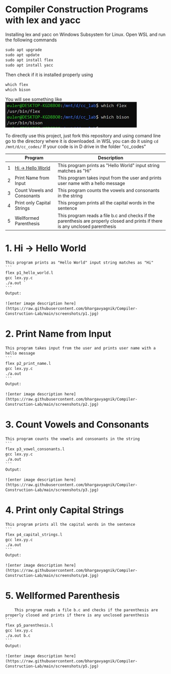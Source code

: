 # Compiler Construction Programs with lex and yacc

Installing lex and yacc on Windows Subsystem for Linux.
Open WSL and run the following commands 

    sudo apt upgrade
    sudo apt update
    sudo apt install flex
    sudo apt install yacc

Then check if it is installed properly
using

    which flex
    which bison

You will see something like
![enter image description here](https://raw.githubusercontent.com/bhargavyagnik/Compiler-Construction-Lab/main/screenshots/which.jpg)

To directly use this project, just fork this repository and using comand line go to the directory where it is downloaded.
in WSL you can do it using `cd /mnt/d/cc_codes/` 
If your code is in D drive in the folder "cc_codes"

| |  Program  | Description |
|--|--|--|
| 1 | [Hi -> Hello World](#1.-Hi-->-Hello-World) | This program prints as "Hello World" input string matches as "Hi" 
| 2 | Print Name from Input | This program takes input from the user and prints user name with a hello message |
| 3 | Count Vowels and Consonants | This program counts the vowels and consonants in the string |
| 4 | Print only Capital Strings | This program prints all the capital words in the sentence |
| 5 | Wellformed Parenthesis | This program reads a file b.c and checks if the parenthesis are properly closed and prints if there is any unclosed parenthesis  |

# 1. Hi -> Hello World
	This program prints as "Hello World" input string matches as "Hi"
	```
	flex p1_hello_world.l
	gcc lex.yy.c
	./a.out `
	```
	Output: 
	
	![enter image description here](https://raw.githubusercontent.com/bhargavyagnik/Compiler-Construction-Lab/main/screenshots/p1.jpg)

# 2. Print Name from Input
	This program takes input from the user and prints user name with a hello message
	```
	flex p2_print_name.l
	gcc lex.yy.c
	./a.out
	```
	Output:
	
	![enter image description here](https://raw.githubusercontent.com/bhargavyagnik/Compiler-Construction-Lab/main/screenshots/p2.jpg)

# 3. Count Vowels and Consonants
	This program counts the vowels and consonants in the string 
	```
	flex p3_vowel_consonants.l
	gcc lex.yy.c
	./a.out
	```
	Output:
	
	![enter image description here](https://raw.githubusercontent.com/bhargavyagnik/Compiler-Construction-Lab/main/screenshots/p3.jpg)
# 4. Print only Capital Strings
	This program prints all the capital words in the sentence
	```
	flex p4_capital_strings.l
	gcc lex.yy.c
	./a.out 
	```
	Output:
	
	![enter image description here](https://raw.githubusercontent.com/bhargavyagnik/Compiler-Construction-Lab/main/screenshots/p4.jpg)
# 5. Wellformed Parenthesis
		This program reads a file b.c and checks if the parenthesis are properly closed and prints if there is any unclosed parenthesis 
	```
	flex p5_parenthesis.l
	gcc lex.yy.c
	./a.out b.c
	```
	Output:
	
	![enter image description here](https://raw.githubusercontent.com/bhargavyagnik/Compiler-Construction-Lab/main/screenshots/p5.jpg)